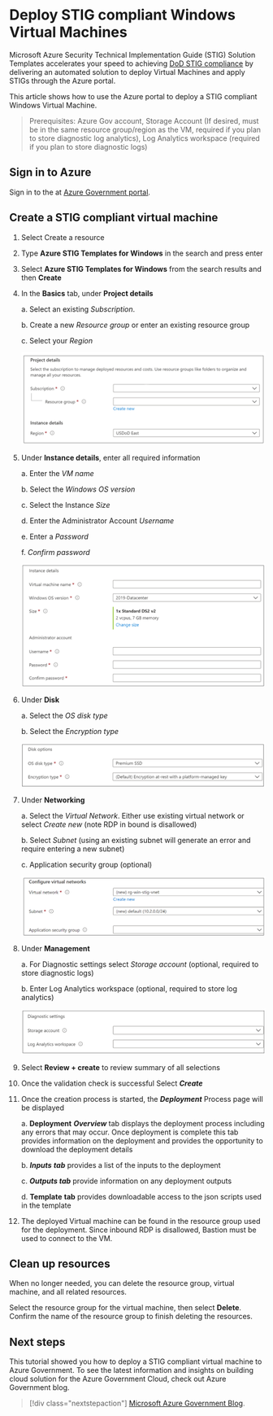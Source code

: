 # Deploy STIG compliant Windows Virtual Machines

Microsoft Azure Security Technical Implementation Guide (STIG) Solution Templates accelerates your speed to achieving [DoD STIG compliance](https://public.cyber.mil/stigs/) by delivering an automated solution to deploy Virtual Machines and apply STIGs through the Azure portal.

This article shows how to use the Azure portal to deploy a STIG compliant Windows Virtual Machine.

> Prerequisites: Azure Gov account, Storage Account (If desired, must be
> in the same resource group/region as the VM, required if you plan to
> store diagnostic log analytics), Log Analytics workspace (required if
> you plan to store diagnostic logs)

## Sign in to Azure

Sign in to the at [Azure Government portal](https://portal.azure.us/).

## Create a STIG compliant virtual machine

1. Select Create a resource
1. Type **Azure STIG Templates for Windows** in the search and press enter
1. Select **Azure STIG Templates for Windows** from the search results and then **Create**
1. In the **Basics** tab, under **Project details**

    a.  Select an existing *Subscription*.

    b.  Create a new *Resource group* or enter an existing resource group

    c.  Select your *Region*

    ![Screenshot of the Project details section showing where you select the Azure subscription and the resource group for the virtual machine](./media/project-details.png)

1. Under **Instance details**, enter all required information

    a.  Enter the *VM name*

    b.  Select the *Windows OS version*

    c.  Select the Instance *Size*

    d.  Enter the Administrator Account *Username*

    e.  Enter a *Password*

    f.  *Confirm password*

    ![Screenshot of the Instance details section where you provide a name for the virtual machine and select its region, image and size](./media/windows-instance-details.png)

1. Under **Disk**

    a.  Select the *OS disk type*

    b.  Select the *Encryption type*

    ![Screenshot of the Disk options section showing where you select the disk and encryption type for the virtual machine](./media/disk-options.png)

1. Under **Networking**

    a.  Select the *Virtual Network*. Either use existing virtual
        network or select *Create new* (note RDP in bound is disallowed)

    b.  Select *Subnet* (using an existing subnet will generate an error and
        require entering a new subnet)

    c. Application security group (optional)

    ![Screenshot of the Network interface section showing where you select the network and subnet for the virtual machine](./media/network-interface.png)

1. Under **Management**

    a.  For Diagnostic settings select *Storage account* (optional, required to
        store diagnostic logs)

    b.  Enter Log Analytics workspace (optional, required to store
        log analytics)

    ![Screenshot of the Management section showing where you select the diagnostic settings for the virtual machine](./media/windows-diagnostic-settings.png)

1. Select **Review + create** to review summary of all selections

1. Once the validation check is successful Select ***Create***

1. Once the creation process is started, the
    ***Deployment*** Process page will be displayed

    a.  **Deployment** ***Overview*** tab displays the deployment
        process including any errors that may occur. Once deployment is
        complete this tab provides information on the deployment and
        provides the opportunity to download the deployment details

    b.  ***Inputs*** ***tab*** provides a list of the inputs to the
        deployment

    c.  ***Outputs tab*** provide information on any deployment outputs

    d.  **Template** **tab** provides downloadable access to the json
        scripts used in the template

1. The deployed Virtual machine can be found in the resource group used for the deployment. Since inbound RDP is disallowed, Bastion must be used to connect to the VM.

## Clean up resources

When no longer needed, you can delete the resource group, virtual machine, and all related resources.

Select the resource group for the virtual machine, then select **Delete**. Confirm the name of the resource group to finish deleting the resources.

## Next steps

This tutorial showed you how to deploy a STIG compliant virtual machine to Azure Government. To see the latest information and insights on building cloud solution for the Azure Government Cloud, check out Azure Government blog.

> [!div class="nextstepaction"]
> [Microsoft Azure Government Blog](https://blogs.msdn.microsoft.com/azuregov/).
